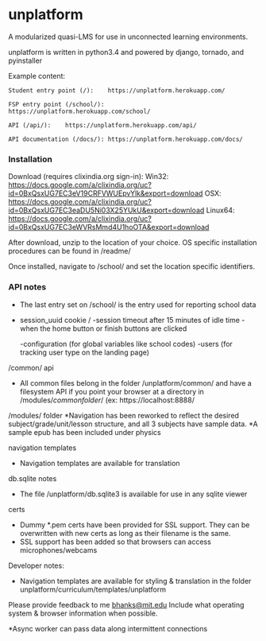unplatform
==========
A modularized quasi-LMS for use in unconnected learning environments.

unplatform is written in python3.4 and powered by django, tornado, and pyinstaller

Example content:

    Student entry point (/):    https://unplatform.herokuapp.com/

    FSP entry point (/school/):    https://unplatform.herokuapp.com/school/

    API (/api/):    https://unplatform.herokuapp.com/api/

    API documentation (/docs/): https://unplatform.herokuapp.com/docs/

### Installation

Download (requires clixindia.org sign-in):
Win32: https://docs.google.com/a/clixindia.org/uc?id=0BxQsxUG7EC3eV19CRFVWUEpvYlk&export=download
OSX: https://docs.google.com/a/clixindia.org/uc?id=0BxQsxUG7EC3eaDU5Ni03X25YUkU&export=download
Linux64: https://docs.google.com/a/clixindia.org/uc?id=0BxQsxUG7EC3eWVRsMmd4U1hoOTA&export=download

After download, unzip to the location of your choice. OS specific installation procedures can be found in /readme/

Once installed, navigate to /school/ and set the location specific identifiers.


### API notes
* The last entry set on /school/ is the entry used for reporting school data
* session_uuid cookie /     -session timeout after 15 minutes of idle time
    -when the home button or finish buttons are clicked

   -configuration (for global variables like school codes)
    -users (for tracking user type on the landing page)

/common/ api
* All common files belong in the folder /unplatform/common/ and have a filesystem API if you point your browser at a directory in /modules/*commonfolder*/ (ex: https://localhost:8888/


/modules/ folder
*Navigation has been reworked to reflect the desired subject/grade/unit/lesson structure, and all 3 subjects have sample data.
*A sample epub has been included under physics


navigation templates
* Navigation templates are available for translation

db.sqlite notes
* The file /unplatform/db.sqlite3 is available for use in any sqlite viewer


certs
* Dummy *.pem certs have been provided for SSL support.  They can be overwritten with new certs as long as their filename is the same.
* SSL support has been added so that browsers can access microphones/webcams


Developer notes:
* Navigation templates are available for styling & translation in the folder unplatform/curriculum/templates/unplatform

Please provide feedback to me bhanks@mit.edu Include what operating system & browser information when possible.


*Async worker can pass data along intermittent connections
